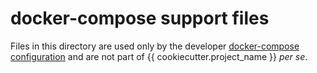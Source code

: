 # docker-compose support files

Files in this directory are used only by the developer [docker-compose
configuration](../docker-compose.yaml) and are not part of
{{ cookiecutter.project_name }} *per se*.
